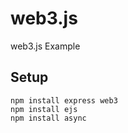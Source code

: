 # web3.js
web3.js Example

## Setup

    npm install express web3
    npm install ejs
    npm install async
